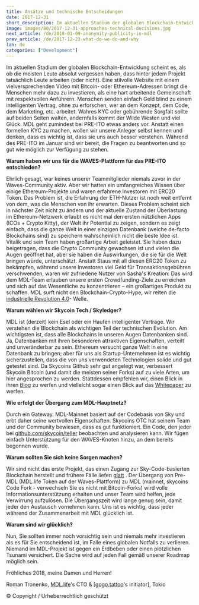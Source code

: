 ```yaml
---
title: Ansätze und technische Entscheidungen
date: 2017-12-31
short_description: Im aktuellen Stadium der globalen Blockchain-Entwicklung scheint es, als ob die meisten Leute absolut vergessen haben
image: images/80/2017-12-31-approaches-technical-decisions.jpg
next_article: /de/2018-01-09-anonymity-publicity-in-mdl
prev_article: /de/2017-12-23-what-do-we-do-and-why
lan: de
categories: ["Development"]
---
```


Im aktuellen Stadium der globalen Blockchain-Entwicklung scheint es, als ob die meisten Leute absolut vergessen haben, dass hinter jedem Projekt tatsächlich Leute arbeiten (oder nicht). Eine stilvolle Website mit einem vielversprechenden Video mit Bitcoin- oder Ethereum-Adressen bringt die Menschen mehr dazu zu investieren, als eine hart arbeitende Gemeinschaft mit respektvollen Anführern. Menschen senden einfach Geld blind zu einem intelligenten Vertrag, ohne zu erforschen, wer an dem Konzept, dem Code, dem Marketing, etc. arbeitet. Wahres KYC oder gebührende Sorgfalt sollte auf beiden Seiten walten, andernfalls kommt der Wilde Westen und viel Glück. MDL geht zumindest bei PRE-ITO etwas anders vor. Anstatt einen formellen KYC zu machen, wollen wir unsere Anleger selbst kennen und denken, dass es wichtig ist, dass sie uns auch besser verstehen. Während des PRE-ITO im Januar sind wir bereit, die Fragen zu beantworten und so gut wie möglich zur Verfügung zu stehen.

**Warum haben wir uns für die WAVES-Plattform für das PRE-ITO entschieden?**

Ehrlich gesagt, war keines unserer Teammitglieder niemals zuvor in der Waves-Community aktiv. Aber wir hatten ein umfangreiches Wissen über einige Ethereum-Projekte und waren erfahrene Investoren mit ERC20 Token. Das Problem ist, die Erfahrung der ETH-Nutzer ist noch weit entfernt von dem, was die Menschen von ihr erwarten. Dieses Problem scheint sich in nächster Zeit nicht zu ändern und der aktuelle Zustand der Überlastung im Ethereum-Netzwerk erlaubt es nicht mal den ersten nützlichen Apps (ICOs + Crypto Kitty), der Welt ihr Potential zu zeigen, sondern es zeigt einfach, dass die ganze Welt in einer einzigen Datenbank (welche de-facto Blockchains sind) zu speichern wahrscheinlich nicht die beste Idee ist. Vitalik und sein Team haben großartige Arbeit geleistet. Sie haben dazu beigetragen, dass die Crypto Community gewachsen ist und vielen die Augen geöffnet hat, aber sie haben die Auswirkungen, die sie für die Welt bringen würde, unterschätzt. Anstatt Staus mit all diesen ERC20 Token zu bekämpfen, während unsere Investoren viel Geld für Transaktionsgebühren verschwenden, waren wir zufriedene Nutzer von Sasha's Kreation: Das wird dem MDL-Team erlauben unsere ersten Crowdfunding-Ziele zu erreichen und sich auf das Wesentliche zu konzentrieren – ein großartiges Produkt zu schaffen. MDL surft nicht den Blockchain-Crypto-Hype, wir reiten die [industrielle Revolution 4.0](https://en.wikipedia.org/wiki/Industry_4.0)- Welle.

**Warum wählen wir Skycoin Tech / Skyledger?**

MDL ist (derzeit) kein Esel oder ein Haufen intelligenter Verträge. Wir verstehen die Blockchain als wichtigen Teil der technischen Evolution. Am wichtigsten ist, dass alle Blockchains in unseren Augen Datenbanken sind. Ja, Datenbanken mit ihren besonderen attraktiven Eigenschaften, verteilt und unveränderbar zu sein. Ethereum versucht ganze Welt in eine Datenbank zu bringen; aber für uns als Startup-Unternehmen ist es wichtig sicherzustellen, dass die von uns verwendeten Technologien solide und gut getestet sind. Da Skycoins Github sehr gut angelegt war, verbessert Skycoin Bitcoin (und damit die meisten seiner Forks) auf zu viele Arten, um hier angesprochen zu werden. Stattdessen empfehlen wir, einen Blick in ihren [Blog](https://blog.skycoin.net) zu werfen und vielleicht sogar einen Blick auf das [Whitepaper](https://www.skycoin.net/whitepapers) zu werfen.

**Wie erfolgt der Übergang zum MDL-Hauptnetz?**

Durch ein Gateway. MDL-Mainnet basiert auf der Codebasis von Sky und erbt daher seine wertvollen Eigenschaften. Skycoins OTC hat seinem Team und der Community bewiesen, dass es gut funktioniert. Ein Code, den jeder bei [github.com/skycoin/teller](https://github.com/MDLlife/teller) beobachten und analysieren kann. Wir fügen einfach Unterstützung für den WAVES-Knoten hinzu, an dem bereits begonnen wurde.

**Warum sollten Sie sich keine Sorgen machen?**

Wir sind nicht das erste Projekt, das einen Zugang zur Sky-Code-basierten Blockchain herstellt und frühere Fälle liefen [glatt](https://otc.skycoin.net) . Der Übergang von Pre-MDL (MDL.life Token auf der Waves-Plattform) zu MDL (mainnet, skycoins Code Fork - verwechseln Sie es nicht mit Bitcoin-Forks) wird volle Informationsunterstützung erhalten und unser Team wird helfen, jede Verwirrung aufzulösen. Die Übergangszeit wird lange genug sein, damit jeder den Austausch vornehmen kann. Uns ist es wichtig, dass jeder während der Zusammenarbeit mit MDL glücklich ist.

**Warum sind wir glücklich?**

Nun, Sie sollten immer noch vorsichtig sein und niemals mehr investieren als es für Sie entscheidend ist, im Falle eines globalen Notfalls zu verlieren. Niemand im MDL-Projekt ist gegen ein Erdbeben oder einen plötzlichen Tsunami versichert. Die Sache wird auf jeden Fall gemäß unserer Roadmap möglich sein.

Fröhliches 2018, meine Damen und Herren!

Roman Tronenko, [MDL.life](http://MDL.life)'s CTO & [[gogo.tattoo](http://gogo.tattoo)'s initiator], Tokio

© Copyright / Urheberrechtlich geschützt
